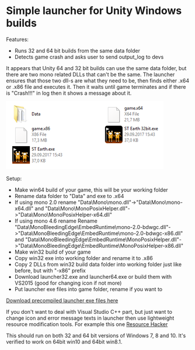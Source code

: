 # Simple launcher for Unity Windows builds

Features:
  * Runs 32 and 64 bit builds from the same data folder
  * Detects game crash and asks user to send output_log to devs

It appears that Unity 64 and 32 bit builds can use the same data folder, but there are two mono related DLLs that can't be the same. The launcher ensures that those two dll-s are what they need to be, then finds either .x64 or .x86 file and executes it. Then it waits until game terminates and if there is "Crash!!!" in log then it shows a message about it.

![How the game directory looks like](ulauncher_forum_pic.png)

Setup:
  * Make win64 build of your game, this will be your working folder
  * Rename data folder to "Data" and exe to <dontcare>.x64
  * If using mono 2.0 rename "Data\Mono\mono.dll"->"Data\Mono\mono-x64.dll" and "Data\Mono\MonoPosixHelper.dll"->"Data\Mono\MonoPosixHelper-x64.dll"
  * If using mono 4.6 rename Rename "Data\MonoBleedingEdge\EmbedRuntime\mono-2.0-bdwgc.dll"->"Data\MonoBleedingEdge\EmbedRuntime\mono-2.0-bdwgc-x86.dll" and "Data\MonoBleedingEdge\EmbedRuntime\MonoPosixHelper.dll"->"Data\MonoBleedingEdge\EmbedRuntime\MonoPosixHelper-x86.dll"
  * Make win32 build of your game
  * Copy win32 exe into working folder and rename it to <dontcare>.x86
  * Copy 2 DLLs from win32 build data folder into working folder just like before, but with "-x86" prefix
  * Download launcher32.exe and launcher64.exe or build them with VS2015 (good for changing icon if not more)
  * Put launcher exe files into game folder, rename if you want to

[Download precompiled launcher exe files here](http://shuugames.com/download/ulauncher_0_1.zip)

If you don't want to deal with Visual Studio C++ part, but just want to change icon and error message texts in launcher then use lightweight resource modification tools. For example this one [Resource Hacker](http://www.angusj.com/resourcehacker)

This should run on both 32 and 64 bit versions of Windows 7, 8 and 10. It's verified to work on 64bit win10 and 64bit win8.1.
